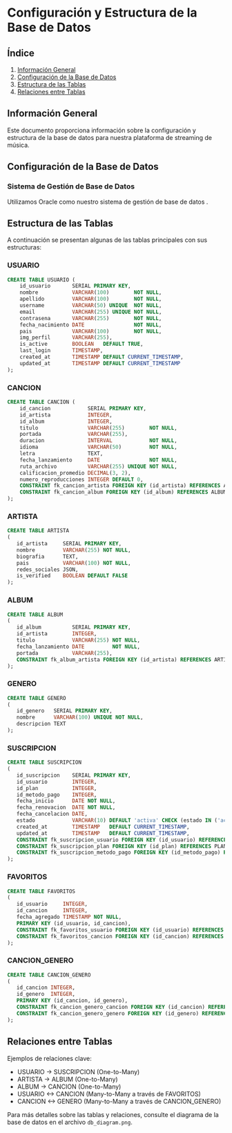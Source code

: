 # Configuración y Estructura de la Base de Datos

## Índice
1. [Información General](#información-general)
2. [Configuración de la Base de Datos](#configuración-de-la-base-de-datos)
3. [Estructura de las Tablas](#estructura-de-las-tablas)
4. [Relaciones entre Tablas](#relaciones-entre-tablas)


## Información General

Este documento proporciona información sobre la configuración y estructura de la base de datos para nuestra plataforma de streaming de música.

## Configuración de la Base de Datos

### Sistema de Gestión de Base de Datos
Utilizamos Oracle como nuestro sistema de gestión de base de datos .

## Estructura de las Tablas

A continuación se presentan algunas de las tablas principales con sus estructuras:

### USUARIO
```sql
CREATE TABLE USUARIO (
    id_usuario       SERIAL PRIMARY KEY,
    nombre           VARCHAR(100)        NOT NULL,
    apellido         VARCHAR(100)        NOT NULL,
    username         VARCHAR(50) UNIQUE  NOT NULL,
    email            VARCHAR(255) UNIQUE NOT NULL,
    contrasena       VARCHAR(255)        NOT NULL,
    fecha_nacimiento DATE                NOT NULL,
    pais             VARCHAR(100)        NOT NULL,
    img_perfil       VARCHAR(255),
    is_active        BOOLEAN   DEFAULT TRUE,
    last_login       TIMESTAMP,
    created_at       TIMESTAMP DEFAULT CURRENT_TIMESTAMP,
    updated_at       TIMESTAMP DEFAULT CURRENT_TIMESTAMP
);
```

### CANCION
```sql
CREATE TABLE CANCION (
    id_cancion            SERIAL PRIMARY KEY,
    id_artista            INTEGER,
    id_album              INTEGER,
    titulo                VARCHAR(255)        NOT NULL,
    portada               VARCHAR(255),
    duracion              INTERVAL            NOT NULL,
    idioma                VARCHAR(50)         NOT NULL,
    letra                 TEXT,
    fecha_lanzamiento     DATE                NOT NULL,
    ruta_archivo          VARCHAR(255) UNIQUE NOT NULL,
    calificacion_promedio DECIMAL(3, 2),
    numero_reproducciones INTEGER DEFAULT 0,
    CONSTRAINT fk_cancion_artista FOREIGN KEY (id_artista) REFERENCES ARTISTA (id_artista) ON DELETE CASCADE,
    CONSTRAINT fk_cancion_album FOREIGN KEY (id_album) REFERENCES ALBUM (id_album) ON DELETE CASCADE
);
```

### ARTISTA
```sql
CREATE TABLE ARTISTA
(
   id_artista     SERIAL PRIMARY KEY,
   nombre         VARCHAR(255) NOT NULL,
   biografia      TEXT,
   pais           VARCHAR(100) NOT NULL,
   redes_sociales JSON,
   is_verified    BOOLEAN DEFAULT FALSE
);
```

### ALBUM
```sql
CREATE TABLE ALBUM
(
   id_album          SERIAL PRIMARY KEY,
   id_artista        INTEGER,
   titulo            VARCHAR(255) NOT NULL,
   fecha_lanzamiento DATE         NOT NULL,
   portada           VARCHAR(255),
   CONSTRAINT fk_album_artista FOREIGN KEY (id_artista) REFERENCES ARTISTA (id_artista) ON DELETE CASCADE
);
```

### GENERO
```sql
CREATE TABLE GENERO
(
   id_genero   SERIAL PRIMARY KEY,
   nombre      VARCHAR(100) UNIQUE NOT NULL,
   descripcion TEXT
);
```

### SUSCRIPCION
```sql
CREATE TABLE SUSCRIPCION
(
   id_suscripcion    SERIAL PRIMARY KEY,
   id_usuario        INTEGER,
   id_plan           INTEGER,
   id_metodo_pago    INTEGER,
   fecha_inicio      DATE NOT NULL,
   fecha_renovacion  DATE NOT NULL,
   fecha_cancelacion DATE,
   estado            VARCHAR(10) DEFAULT 'activa' CHECK (estado IN ('activa', 'cancelada', 'expirada')),
   created_at        TIMESTAMP   DEFAULT CURRENT_TIMESTAMP,
   updated_at        TIMESTAMP   DEFAULT CURRENT_TIMESTAMP,
   CONSTRAINT fk_suscripcion_usuario FOREIGN KEY (id_usuario) REFERENCES USUARIO (id_usuario) ON DELETE CASCADE,
   CONSTRAINT fk_suscripcion_plan FOREIGN KEY (id_plan) REFERENCES PLANES_SUSCRIPCION (id_plan) ON DELETE CASCADE,
   CONSTRAINT fk_suscripcion_metodo_pago FOREIGN KEY (id_metodo_pago) REFERENCES METODO_PAGO (id_metodo_pago) ON DELETE CASCADE
);
```

### FAVORITOS
```sql
CREATE TABLE FAVORITOS
(
   id_usuario     INTEGER,
   id_cancion     INTEGER,
   fecha_agregado TIMESTAMP NOT NULL,
   PRIMARY KEY (id_usuario, id_cancion),
   CONSTRAINT fk_favoritos_usuario FOREIGN KEY (id_usuario) REFERENCES USUARIO (id_usuario) ON DELETE CASCADE,
   CONSTRAINT fk_favoritos_cancion FOREIGN KEY (id_cancion) REFERENCES CANCION (id_cancion) ON DELETE CASCADE
);
```

### CANCION_GENERO
```sql
CREATE TABLE CANCION_GENERO
(
   id_cancion INTEGER,
   id_genero  INTEGER,
   PRIMARY KEY (id_cancion, id_genero),
   CONSTRAINT fk_cancion_genero_cancion FOREIGN KEY (id_cancion) REFERENCES CANCION (id_cancion) ON DELETE CASCADE,
   CONSTRAINT fk_cancion_genero_genero FOREIGN KEY (id_genero) REFERENCES GENERO (id_genero) ON DELETE CASCADE
);
```

## Relaciones entre Tablas

Ejemplos de relaciones clave:

- USUARIO -> SUSCRIPCION (One-to-Many)
- ARTISTA -> ALBUM (One-to-Many)
- ALBUM -> CANCION (One-to-Many)
- USUARIO <-> CANCION (Many-to-Many a través de FAVORITOS)
- CANCION <-> GENERO (Many-to-Many a través de CANCION_GENERO)



Para más detalles sobre las tablas y relaciones, consulte el diagrama de la base de datos en el archivo `db_diagram.png`.
